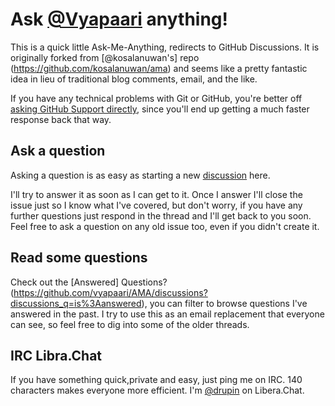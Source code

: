 # Ask [@Vyapaari](https://github.com/vyapaari) anything!

This is a quick little Ask-Me-Anything, redirects to GitHub Discussions. It is originally forked from [@kosalanuwan's] repo (https://github.com/kosalanuwan/ama) and seems like a pretty fantastic idea in lieu of traditional blog comments, email, and the like.

If you have any technical problems with Git or GitHub, you're better off [asking GitHub Support directly](https://github.com/contact), since you'll end up getting a much faster response back that way.

## Ask a question

Asking a question is as easy as starting a new [discussion](https://github.com/kosalanuwan/ama/discussions/new?category=q-a) here.

I'll try to answer it as soon as I can get to it. Once I answer I'll close the issue just so I know what I've covered, but don't worry, if you have any further questions just respond in the thread and I'll get back to you soon. Feel free to ask a question on any old issue too, even if you didn't create it.

## Read some questions

Check out the [Answered] Questions?(https://github.com/vyapaari/AMA/discussions?discussions_q=is%3Aanswered), you can filter to browse questions I've answered in the past. I try to use this as an email replacement that everyone can see, so feel free to dig into some of the older threads.

## IRC Libra.Chat 

If you have something quick,private and easy, just ping me on IRC. 140 characters makes everyone more efficient. I'm [@drupin](https://web.libera.chat/) on Libera.Chat.
